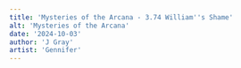 ```yaml
---
title: 'Mysteries of the Arcana - 3.74 William''s Shame'
alt: 'Mysteries of the Arcana'
date: '2024-10-03'
author: 'J Gray'
artist: 'Gennifer'
---
```

